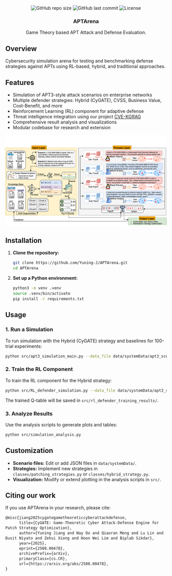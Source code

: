 
<!-- PROJECT LOGO -->
<br />
<p align="center">
  <a href="https://github.com//Yuning-J/APTArena">
  </a>
  <br />

  <!-- Badges -->
  <img src="https://img.shields.io/github/repo-size/Yuning-J/APTArena?style=for-the-badge" alt="GitHub repo size" height="25">
  <img src="https://img.shields.io/github/last-commit/Yuning-J/APTArena?style=for-the-badge" alt="GitHub last commit" height="25">
  <img src="https://img.shields.io/github/license/Yuning-J/APTArena?style=for-the-badge" alt="License" height="25">
  <br />
  
  <h3 align="center">APTArena</h3>
  <p align="center">
    Game Theory based APT Attack and Defense Evaluation.
 
  </p>
</p>


## Overview
Cybersecurity simulation arena for testing and benchmarking defense strategies against APTs using RL-based, hybrid, and traditional approaches.

## Features
- Simulation of APT3-style attack scenarios on enterprise networks
- Multiple defender strategies: Hybrid (CyGATE), CVSS, Business Value, Cost-Benefit, and more
- Reinforcement Learning (RL) component for adaptive defense
- Threat intelligence integration using our project [CVE-KGRAG](https://github.com/Yuning-J/CVE-KGRAG) 
- Comprehensive result analysis and visualizations
- Modular codebase for research and extension

<p align="center">
<img src="https://github.com/Yuning-J/APTArena/blob/main/figs/Architecture.png" alt="System" width="750px">
</p>

## Installation
1. **Clone the repository:**
   ```sh
   git clone https://github.com/Yuning-J/APTArena.git
   cd APTArena
   ```
2. **Set up a Python environment:**
   ```sh
   python3 -m venv .venv
   source .venv/bin/activate
   pip install -r requirements.txt  
   ```

## Usage
### 1. **Run a Simulation**
To run simulation with the Hybrid (CyGATE) strategy and baselines for 100-trial experiments:
```sh
python src/apt3_simulation_main.py --data_file data/systemData/apt3_scenario_enriched.json ----num-trials 100  
```


### 2. **Train the RL Component**
To train the RL component for the Hybrid strategy:
```sh
python src/RL_defender_simulation.py --data_file data/systemData/apt3_scenario_enriched.json --num_episodes 500 --num_steps 50 --defender_budget 7500
```
The trained Q-table will be saved in `src/rl_defender_training_results/`.

### 3. **Analyze Results**
Use the analysis scripts to generate plots and tables:
```sh
python src/simulation_analysis.py
```

## Customization
- **Scenario files:** Edit or add JSON files in `data/systemData/`.
- **Strategies:** Implement new strategies in `classes/patching_strategies.py` or `classes/hybrid_strategy.py`.
- **Visualization:** Modify or extend plotting in the analysis scripts in `src/`.

## Citing our work
If you use APTArena in your research, please cite:
```
@misc{jiang2025cygategametheoreticcyberattackdefense,
      title={CyGATE: Game-Theoretic Cyber Attack-Defense Engine for Patch Strategy Optimization}, 
      author={Yuning Jiang and Nay Oo and Qiaoran Meng and Lu Lin and Dusit Niyato and Zehui Xiong and Hoon Wei Lim and Biplab Sikdar},
      year={2025},
      eprint={2508.00478},
      archivePrefix={arXiv},
      primaryClass={cs.CR},
      url={https://arxiv.org/abs/2508.00478}, 
}
```
